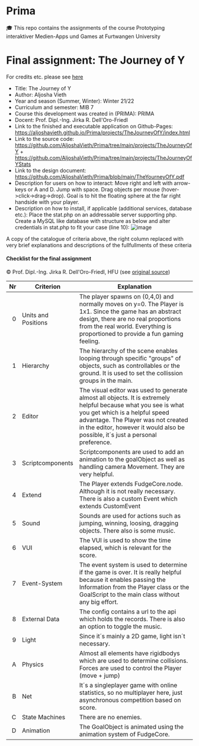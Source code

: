 # Prima
🎓 This repo contains the assignments of the course Prototyping interaktiver Medien-Apps und Games at Furtwangen University

# Final assignment: The Journey of Y

For credits etc. please see [here](https://github.com/AljoshaVieth/Prima/tree/main/projects/TheJourneyOfY)
- Title:  The Journey of Y
- Author: Aljosha Vieth
- Year and season (Summer, Winter): Winter 21/22
- Curriculum and semester: MIB 7
- Course this development was created in (PRIMA): PRIMA
- Docent: Prof. Dipl.-Ing. Jirka R. Dell'Oro-Friedl
- Link to the finished and executable application on Github-Pages: https://aljoshavieth.github.io/Prima/projects/TheJourneyOfY/index.html
- Link to the source code: https://github.com/AljoshaVieth/Prima/tree/main/projects/TheJourneyOfY + https://github.com/AljoshaVieth/Prima/tree/main/projects/TheJourneyOfYStats
- Link to the design document: https://github.com/AljoshaVieth/Prima/blob/main/TheYourneyOfY.pdf
- Description for users on how to interact: Move right and left with arrow-keys or A and D. Jump with space. Drag objects per mouse (hover->click->drag->drop). Goal is to hit the floating sphere at the far right handside with your player.
- Description on how to install, if applicable (additional services, database etc.): Place the stat.php on an addressable server supporting php. Create a MySQL like database with structure as below and alter credentials in stat.php to fit your case (line 10): 
![image](https://user-images.githubusercontent.com/12802765/154732944-c1e76fe6-d431-435f-affe-26762fcfbda5.png)

A copy of the catalogue of criteria above, the right column replaced with very brief explanations and descriptions of the fullfullments of these criteria

#### Checklist for the final assignment
© Prof. Dipl.-Ing. Jirka R. Dell'Oro-Friedl, HFU
(see [original source](https://github.com/JirkaDellOro/Prima/tree/f46e313f9068cbb88995b2c279d2f5296488def5))

|  Nr | Criterion           | Explanation                                                                                                                                                                                                                                                               |
|----:|---------------------|---------------------------------------------------------------------------------------------------------------------------------------------------------------------------------------------------------------------------------------------------------------------------|
|   0 | Units and Positions | The player spawns on (0,4,0) and normally moves on y=0. The Player is 1x1. Since the game has an abstract design, there are no real proportions from the real world. Everything is proportioned to provide a fun gaming feeling.                                          |
|   1 | Hierarchy           | The hierarchy of the scene enables looping through specific "groups" of objects, such as controllables or the ground. It is used to set the collission groups in the main.                                                                                                |
|   2 | Editor              | The visual editor was used to generate almost all objects. It is extremely helpful because what you see is what you get which is a helpful speed advantage. The Player was not created in the editor, however it would also be possible, it´s just a personal preference. |
|   3 | Scriptcomponents    | Scriptcomponents are used to add an animation to the goalObject as well as handling camera Movement. They are very helpful.                                                                                                                                               |
|   4 | Extend              | The Player extends FudgeCore.node. Although it is not really necessary. There is also a custom Event which extends CustomEvent                                                                                                                                            |
|   5 | Sound               | Sounds are used for actions such as jumping, winning, loosing, dragging objects. There also is some music.                                                                                                                                                                |
|   6 | VUI                 | The VUI is used to show the time elapsed, which is relevant for the score.                                                                                                                                                                                                |
|   7 | Event-System        | The event system is used to determine if the game is over. It is really helpful because it enables passing the Information from the Player class or the GoalScript to the main class without any big effort.                                                              |
|   8 | External Data       | The config contains a url to the api which holds the records. There is also an option to toggle the music.                                                                                                                                                                |
|   9 | Light               | Since it´s mainly a 2D game, light isn´t necessary.                                                                                                                                                                                                                       |
|   A | Physics             | Almost all elements have rigidbodys which are used to determine collisions. Forces are used to control the Player (move + jump)                                                                                                                                           |
|   B | Net                 | It´s a singleplayer game with online statistics, so no multiplayer here, just asynchronous competition based on score.                                                                                                                                                    |
|   C | State Machines      | There are no enemies.                                                                                                                                                                                                                                                     |
|   D | Animation           | The GoalObject is animated using the animation system of FudgeCore.                                                                                                                                                                                                       |


